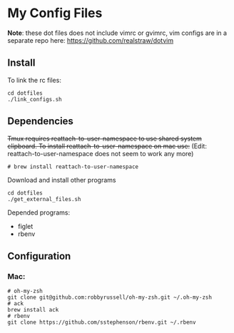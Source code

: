 My Config Files
===============

**Note**: these dot files does not include vimrc or gvimrc, vim configs are in a
separate repo here: https://github.com/realstraw/dotvim

Install
-------

To link the rc files:

    cd dotfiles
    ./link_configs.sh

Dependencies
------------

~~Tmux requires reattach-to-user-namespace to use shared system clipboard. To
install reattach-to-user-namespace on mac use:~~ (Edit:
reattach-to-user-namespace does not seem to work any more)

    # brew install reattach-to-user-namespace

Download and install other programs

    cd dotfiles
    ./get_external_files.sh

Depended programs:

- figlet
- rbenv

Configuration
-------------

### Mac:

    # oh-my-zsh
    git clone git@github.com:robbyrussell/oh-my-zsh.git ~/.oh-my-zsh
    # ack
    brew install ack
    # rbenv
    git clone https://github.com/sstephenson/rbenv.git ~/.rbenv
